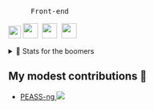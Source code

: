 <img src="https://media.giphy.com/media/hvRJCLFzcasrR4ia7z/giphy.gif" width="25px">

<p style="display: inline-block;" align="center">
  <kbd>
    <kbd>Front-end</kbd>
    <br />
    <br />
    <img width="30px" src="https://cdn.jsdelivr.net/gh/devicons/devicon/icons/html5/html5-original.svg" /> 
    <img width="30px" src="https://cdn.jsdelivr.net/gh/devicons/devicon/icons/css3/css3-plain.svg" /> 
    <img width="30px" src="https://cdn.jsdelivr.net/gh/devicons/devicon/icons/javascript/javascript-original.svg" />
  </kbd>
</p>

<details>
  <summary>🍿 Stats for the boomers</summary>
  <img alt="Schrubitteflau's GitHub Top Languages" src="https://github-readme-stats.vercel.app/api/top-langs/?username=schrubitteflau&theme=highcontrast" />
</details>

## My modest contributions 🍟

- <a href="https://github.com/carlospolop/PEASS-ng">PEASS-ng  <img src="https://img.shields.io/github/stars/carlospolop/PEASS-ng.svg?style=social&label=Star&maxAge=14400"> </a>
